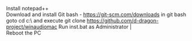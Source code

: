 Install notepad++  
Download and install Git bash - https://git-scm.com/downloads
in git bash goto cd c:\ and execute git clone https://github.com/d-dragon-project/winaudiomac
Run inst.bat as Administrator                                         |                                                      
Reboot the PC
